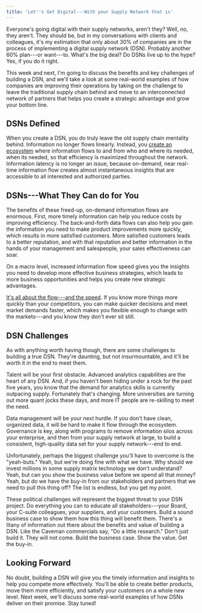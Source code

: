 ```yaml
---
title: 'Let''s Get Digital---With your Supply Network that is'
---
```


Everyone's going digital with their supply networks, aren't they? Well,
no, they aren't. They should be, but in my conversations with clients
and colleagues, it's my estimation that only about 30% of companies are
in the process of implementing a digital supply network (DSN). Probably
another 60% plan---or want---to. What's the big deal? Do DSNs live up to
the hype? Yes, if you do it right.

This week and next, I'm going to discuss the benefits and key challenges
of building a DSN, and we'll take a look at some real-world examples of
how companies are improving their operations by taking on the challenge
to leave the traditional supply chain behind and move to an
interconnected network of partners that helps you create a strategic
advantage and grow your bottom line.

DSNs Defined
------------

When you create a DSN, you do truly leave the old supply chain mentality
behind. Information no longer flows linearly. Instead, you [create an
ecosystem](http://apps.teradata.com/tdmo/v08n03/Features/CoverStory/SupplyChain.aspx)
where information flows to and from who and where its needed, when its
needed, so that efficiency is maximized throughout the network.
Information latency is no longer an issue, because on-demand, near
real-time information flow creates almost instantaneous insights that
are accessible to all interested and authorized parties.

DSNs---What They Can do for You
-------------------------------

The benefits of these freed-up, on-demand information flows are
enormous. First, more timely information can help you reduce costs by
improving efficiency. The back-and-forth data flows can also help you
gain the information you need to make product improvements more quickly,
which results in more satisfied customers. More satisfied customers
leads to a better reputation, and with that reputation and better
information in the hands of your management and salespeople, your sales
effectiveness can soar.

On a macro level, increased information flow speed gives you the
insights you need to develop more effective business strategies, which
leads to more business opportunities and helps you create new strategic
advantages.

[It's all about the flow---and the
speed](https://www.teradata.com/Resources/Brochures/Teradata-Supply-Chain-Accelerator,-for-SAP).
If you know more things more quickly than your competitors, you can make
quicker decisions and meet market demands faster, which makes you
flexible enough to change with the markets---and you know they don't
ever sit still.

DSN Challenges
--------------

As with anything worth having though, there are some challenges to
building a true DSN. They're daunting, but not insurmountable, and it'll
be worth it in the end to meet them.

Talent will be your first obstacle. Advanced analytics capabilities are
the heart of any DSN. And, if you haven't been hiding under a rock for
the past five years, you know that the demand for analytics skills is
currently outpacing supply. Fortunately that's changing. More
universities are turning out more quant jocks these days, and more IT
people are re-skilling to meet the need.

Data management will be your next hurdle. If you don't have clean,
organized data, it will be hard to make it flow through the ecosystem.
Governance is key, along with programs to remove information silos
across your enterprise, and then from your supply network at large, to
build a consistent, high-quality data set for your supply network---end
to end.

Unfortunately, perhaps the biggest challenge you'll have to overcome is
the "yeah-buts." Yeah, but we're doing fine with what we have. Why
should we invest millions in some supply matrix technology we don't
understand? Yeah, but can you show the business value before we spend
all that money? Yeah, but do we have the buy-in from our stakeholders
and partners that we need to pull this thing off? The list is endless,
but you get my point.

These political challenges will represent the biggest threat to your DSN
project. Do everything you can to educate all stakeholders---your Board,
your C-suite colleagues, your suppliers, and your customers. Build a
sound business case to show them how this thing will benefit them.
There's a litany of information out there about the benefits and value
of building a DSN. Like the Caveman commercials say, "Do a little
research." Don't just build it. They will not come. Build the business
case. Show the value. Get the buy-in.

Looking Forward
---------------

No doubt, building a DSN will give you the timely information and
insights to help you compete more effectively. You'll be able to create
better products, move them more efficiently, and satisfy your customers
on a whole new level. Next week, we'll discuss some real-world examples
of how DSNs deliver on their promise. Stay tuned!
